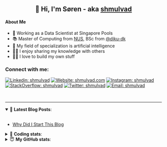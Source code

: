 <h2 align="center">
	👋 Hi, I'm Søren - aka <a href="https://shmulvad.com">shmulvad</a>
</h2>

#### About Me
- 🤖 Working as a Data Scientist at Singapore Pools
- 📚 Master of Computing from [NUS], BSc from [@diku-dk]
- 🧠 My field of specialization is artificial intelligence
- 👨‍🏫 I enjoy sharing my knowledge with others
- 👨‍💻 I love to build my own stuff

### Connect with me:

[![Linkedin: shmulvad](https://img.shields.io/badge/shmulvad-blue?style=flat&logo=Linkedin&logoColor=white)][linkedin]
[![Website: shmulvad.com](https://img.shields.io/badge/shmulvad.com-47CCCC?&style=flat&logo=Google-Chrome&logoColor=white)][website]
[![Instagram: shmulvad](https://img.shields.io/badge/-@shmulvad-purple?style=flat&logo=Instagram&logoColor=white)][instagram]
[![StackOverflow: shmulvad](https://img.shields.io/badge/shmulvad-FE7A16?style=flat&logo=stack-overflow&logoColor=white)][stackOverflow]
[![Twitter: shmulvad](https://img.shields.io/badge/@shmulvad-1ca0f1?style=flat&logo=twitter&logoColor=white)][twitter]
[![Email: shmulvad](https://img.shields.io/badge/shmulvad-D14836?style=flat&logo=gmail&logoColor=white)][mail]

<br />

---

<details open>
 <summary>📕 <b>Latest Blog Posts</b>: </summary>

<br>

<!-- BLOG-POST-LIST:START -->
- [Why Did I Start This Blog](https://shmulvad.com/blog/why-did-start-this-blog)
<!-- BLOG-POST-LIST:END -->

</details>

<!-- --- -->

<details>
 <summary>🤖 <b>Coding stats</b>: </summary>

<br>

NOTE: Doesn't track coding at work or work done in environments such as Jupyter Notebooks.

<!--START_SECTION:waka-->
![Code Time](http://img.shields.io/badge/Code%20Time-1%2C649%20hrs%2058%20mins-blue)

**I'm a Night 🦉** 

```text
🌞 Morning    67 commits     ██░░░░░░░░░░░░░░░░░░░░░░░   8.69% 
🌆 Daytime    252 commits    ████████░░░░░░░░░░░░░░░░░   32.68% 
🌃 Evening    282 commits    █████████░░░░░░░░░░░░░░░░   36.58% 
🌙 Night      170 commits    █████░░░░░░░░░░░░░░░░░░░░   22.05%

```


📊 **This Week I Spent My Time On** 

```text
💬 Programming Languages: 
Python                   8 hrs 6 mins        ███████████████████░░░░░░   77.34% 
Other                    1 hr 19 mins        ███░░░░░░░░░░░░░░░░░░░░░░   12.68% 
Bash                     19 mins             ░░░░░░░░░░░░░░░░░░░░░░░░░   3.14% 
HTML                     18 mins             ░░░░░░░░░░░░░░░░░░░░░░░░░   2.99% 
Markdown                 11 mins             ░░░░░░░░░░░░░░░░░░░░░░░░░   1.9%

🔥 Editors: 
VS Code                  9 hrs 1 min         █████████████████████░░░░   85.96% 
Zsh                      1 hr 17 mins        ███░░░░░░░░░░░░░░░░░░░░░░   12.34% 
Sublime Text             10 mins             ░░░░░░░░░░░░░░░░░░░░░░░░░   1.7%

🐱‍💻 Projects: 
hit-locator              4 hrs 48 mins       ███████████░░░░░░░░░░░░░░   45.89% 
AdventOfCode             2 hrs 54 mins       ███████░░░░░░░░░░░░░░░░░░   27.67% 
overvaagning-admin       1 hr 43 mins        ████░░░░░░░░░░░░░░░░░░░░░   16.49% 
overvaagning-sender      19 mins             ░░░░░░░░░░░░░░░░░░░░░░░░░   3.08% 
company-scrapers         19 mins             ░░░░░░░░░░░░░░░░░░░░░░░░░   3.03%

```


 Last Updated on 10/12/2022 18:42:34 UTC
<!--END_SECTION:waka-->

</details>

<!-- --- -->

<details>
 <summary>😇 <b>My GitHub stats</b>: </summary>

<br>

<img align="left" alt="shmulvad's Github Stats" src="https://github-readme-stats.vercel.app/api?username=shmulvad&show_icons=true&hide_border=true" />

</details>



[website]: https://shmulvad.com
[twitter]: https://twitter.com/shmulvad
[linkedin]: https://linkedin.com/in/shmulvad
[instagram]: https://instagram.com/shmulvad
[stackOverflow]: https://stackoverflow.com/users/9248793/shmulvad
[mail]: mailto:shmulvad@gmail.com
[@diku-dk]: https://github.com/diku-dk
[github]: https://github.com/shmulvad
[NUS]: https://www.nus.edu.sg